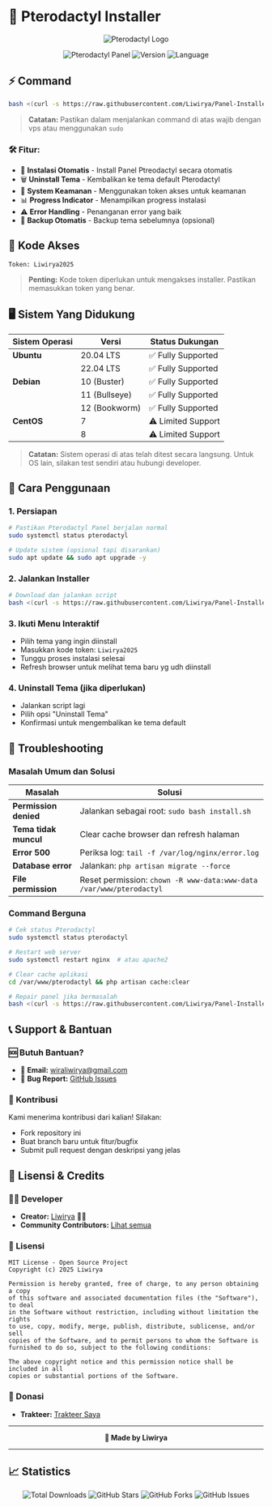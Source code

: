 # 🚀 Pterodactyl Installer

<div align="center">

![Pterodactyl Logo](https://cdn.pterodactyl.io/logos/Banner%20Logo%20Black@2x.png)

  <img src="https://img.shields.io/badge/Pterodactyl-Panel-blue?style=for-the-badge&logo=pterodactyl" alt="Pterodactyl Panel">
  <img src="https://img.shields.io/badge/Version-2.0-brightgreen?style=for-the-badge" alt="Version">
  <img src="https://img.shields.io/badge/Language-Bahasa%20Indonesia-red?style=for-the-badge" alt="Language">
</div>

## ⚡ Command

```bash
bash <(curl -s https://raw.githubusercontent.com/Liwirya/Panel-Installer/main/install.sh)
```

> **Catatan:** Pastikan dalam menjalankan command di atas wajib dengan vps atau menggunakan `sudo`

### 🛠️ Fitur:
- 🔧 **Instalasi Otomatis** - Install Panel Ptreodactyl secara otomatis
- 🗑️ **Uninstall Tema** - Kembalikan ke tema default Pterodactyl
- 🔐 **System Keamanan** - Menggunakan token akses untuk keamanan
- 📊 **Progress Indicator** - Menampilkan progress instalasi
- ⚠️ **Error Handling** - Penanganan error yang baik
- 💾 **Backup Otomatis** - Backup tema sebelumnya (opsional)

## 🔑 Kode Akses

```
Token: Liwirya2025
```

> **Penting:** Kode token diperlukan untuk mengakses installer. Pastikan memasukkan token yang benar.

## 🖥️ Sistem Yang Didukung

| Sistem Operasi | Versi | Status Dukungan |
| -------------- | ----- | --------------- |
| **Ubuntu** | 20.04 LTS | ✅ Fully Supported |
| | 22.04 LTS | ✅ Fully Supported |
| **Debian** | 10 (Buster) | ✅ Fully Supported |
| | 11 (Bullseye) | ✅ Fully Supported |
| | 12 (Bookworm) | ✅ Fully Supported |
| **CentOS** | 7 | ⚠️ Limited Support |
| | 8 | ⚠️ Limited Support |

> **Catatan:** Sistem operasi di atas telah ditest secara langsung. Untuk OS lain, silakan test sendiri atau hubungi developer.

## 🚀 Cara Penggunaan

### 1. Persiapan
```bash
# Pastikan Pterodactyl Panel berjalan normal
sudo systemctl status pterodactyl

# Update sistem (opsional tapi disarankan)
sudo apt update && sudo apt upgrade -y
```

### 2. Jalankan Installer
```bash
# Download dan jalankan script
bash <(curl -s https://raw.githubusercontent.com/Liwirya/Panel-Installer/main/install.sh)
```

### 3. Ikuti Menu Interaktif
- Pilih tema yang ingin diinstall
- Masukkan kode token: `Liwirya2025`
- Tunggu proses instalasi selesai
- Refresh browser untuk melihat tema baru yg udh diinstall

### 4. Uninstall Tema (jika diperlukan)
- Jalankan script lagi
- Pilih opsi "Uninstall Tema"
- Konfirmasi untuk mengembalikan ke tema default

## 🔧 Troubleshooting

### Masalah Umum dan Solusi

| Masalah | Solusi |
|---------|--------|
| **Permission denied** | Jalankan sebagai root: `sudo bash install.sh` |
| **Tema tidak muncul** | Clear cache browser dan refresh halaman |
| **Error 500** | Periksa log: `tail -f /var/log/nginx/error.log` |
| **Database error** | Jalankan: `php artisan migrate --force` |
| **File permission** | Reset permission: `chown -R www-data:www-data /var/www/pterodactyl` |

### Command Berguna
```bash
# Cek status Pterodactyl
sudo systemctl status pterodactyl

# Restart web server
sudo systemctl restart nginx  # atau apache2

# Clear cache aplikasi
cd /var/www/pterodactyl && php artisan cache:clear

# Repair panel jika bermasalah
bash <(curl -s https://raw.githubusercontent.com/Liwirya/Panel-Installer/main/repair.sh)
```

## 📞 Support & Bantuan

### 🆘 Butuh Bantuan?
- 📧 **Email:** wiraliwirya@gmail.com
- 🐛 **Bug Report:** [GitHub Issues](https://github.com/Liwirya/Panel-Installer/issues)

### 🤝 Kontribusi
Kami menerima kontribusi dari kalian! Silakan:
- Fork repository ini
- Buat branch baru untuk fitur/bugfix
- Submit pull request dengan deskripsi yang jelas

## 📄 Lisensi & Credits

### 👨‍💻 Developer
- **Creator:** [Liwirya](https://github.com/Liwirya) 👨‍💻
- **Community Contributors:** [Lihat semua](https://github.com/Liwirya/Panel-Installer/contributors)

### 📜 Lisensi
```
MIT License - Open Source Project
Copyright (c) 2025 Liwirya

Permission is hereby granted, free of charge, to any person obtaining a copy
of this software and associated documentation files (the "Software"), to deal
in the Software without restriction, including without limitation the rights
to use, copy, modify, merge, publish, distribute, sublicense, and/or sell
copies of the Software, and to permit persons to whom the Software is
furnished to do so, subject to the following conditions:

The above copyright notice and this permission notice shall be included in all
copies or substantial portions of the Software.
```

### 💖 Donasi
- **Trakteer:** [Trakteer Saya](https://trakteer.id/liwirya)

---

<div align="center">
  <strong>🚀 Made by Liwirya</strong><br>
</div>

---

## 📈 Statistics

<div align="center">
  <img src="https://img.shields.io/github/downloads/Liwirya/Panel-Installer/total?style=for-the-badge&color=blue" alt="Total Downloads">
  <img src="https://img.shields.io/github/stars/Liwirya/Panel-Installer?style=for-the-badge&color=yellow" alt="GitHub Stars">
  <img src="https://img.shields.io/github/forks/Liwirya/Panel-Installer?style=for-the-badge&color=green" alt="GitHub Forks">
  <img src="https://img.shields.io/github/issues/Liwirya/Panel-Installer?style=for-the-badge&color=red" alt="GitHub Issues">
</div>
